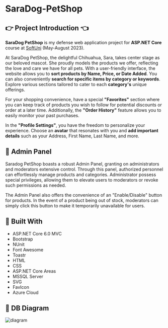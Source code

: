 # SaraDog-PetShop
## :point_right: Project Introduction :point_left:
**SaraDog PetShop** is my defense web application project for **ASP.NET Core** course at [SoftUni](https://softuni.bg) (May-August 2023).

At SaraDog PetShop, the delightful Chihuahua, Sara, takes center stage as our beloved mascot. She proudly models the products we offer, reflecting the love and care we have for all pets. With a user-friendly interface, the website allows you to **sort products by Name, Price, or Date Added**. You can also conveniently **search for specific items by category or keywords**. Explore various sections tailored to cater to each **category's** unique offerings.

For your shopping convenience, have a special **"Favorites"** section where you can keep track of products you wish to follow for potential discounts or order at a later time. Additionally, the **"Order History"** feature allows you to easily monitor your past purchases.

In the **"Profile Settings"**, you have the freedom to personalize your experience. Choose an **avatar** that resonates with you and **add important details** such as your Address, First Name, Last Name, and more.

## :construction_worker: Admin Panel

Saradog PetShop boasts a robust Admin Panel, granting on administrators and moderators extensive control. Through this panel, authorized personnel can effortlessly manage products and categories. Administrator possess special privileges, allowing them to elevate users to moderators or revoke such permissions as needed.

The Admin Panel also offers the convenience of an "Enable/Disable" button for products. In the event of a product being out of stock, moderators can simply click this button to make it temporarily unavailable for users.

## :hammer: Built With
* ASP.NET Core 6.0 MVC
* Bootstrap
* NUnit
* Font Awesome
* Toastr
* HTML
* CSS
* ASP.NET Core Areas
* MSSQL Server
* SVG
* FavIcon
* Azure Cloud

## :wrench: DB Diagram
![diagram](https://github.com/KremenaNikolova/SaraDog-PetShop/assets/106489962/11e9b2e0-92de-4a6c-a578-7b538b3681fa)



 
